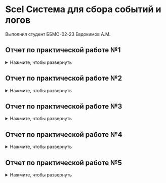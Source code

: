 # Scel Система для сбора событий и логов

Выполнил студент ББМО-02-23 Евдокимов А.М.
 
## Отчет по практической работе №1

<details>
  <summary>Нажмите, чтобы развернуть</summary>

## Rsyslog. Сервер

1 На виртуальных машинах настроил сеть на Сетевой мост 

2 На первой виртуальной машине скачем rsyslog

![Desktop Screenshot 2024 09 11 - 18 30 32 61](https://github.com/user-attachments/assets/558a706d-9d84-43c2-b1f8-9c774f328ba0)

3 Запустим сервис. Проверим работоспособность

![Desktop Screenshot 2024 09 11 - 18 31 06 06](https://github.com/user-attachments/assets/e58326f6-e89c-4581-9381-a976c4e68f26)

4 Настраиваем rsyslog для удаленного приема системного журнала

![Desktop Screenshot 2024 09 11 - 18 33 09 92](https://github.com/user-attachments/assets/9bd65fcf-e82d-48d0-bb94-5b544c2dd993)

5 Перезапускаем сервис

![Desktop Screenshot 2024 09 11 - 18 34 28 10](https://github.com/user-attachments/assets/1c36b05e-40f1-4c90-9cd3-31f3b8359995)

## Rsyslog. Клиент

1 На второй виртуальной машине скачаем rsyslog


2 Отредактируем config, добавляем правило для пересылки логов

![Desktop Screenshot 2024 09 11 - 18 35 58 05](https://github.com/user-attachments/assets/1d1d7ff1-f377-4041-a061-50c5608c366c)

3 Перезапускаем сервис

![Desktop Screenshot 2024 09 11 - 18 36 30 76](https://github.com/user-attachments/assets/70a45ee8-fa3a-4307-ab95-f8bf7c2a093d)

## LOKI

1 Разворачиваем на сервере Loki

![Desktop Screenshot 2024 09 11 - 18 57 31 69](https://github.com/user-attachments/assets/ebd01baf-7ffc-4c90-8fd7-fc741e2aa96f)

2 На клиенте устанавлиеваем Promtail

![282036573-44c92d3b-1497-477d-9b9d-cd2aebf7feb1](https://github.com/user-attachments/assets/dec84b26-7519-4276-ad05-657aa4d9e40c)

3 Создаем файл конфинфигурации

![Desktop Screenshot 2024 09 11 - 18 57 09 38](https://github.com/user-attachments/assets/c604ba7a-5a47-48f9-b0b3-002b7c5aef8b)

4 Создаем Unit

![Desktop Screenshot 2024 09 11 - 18 58 39 93](https://github.com/user-attachments/assets/e8fe05da-ce48-450e-aee7-c07681df4232)

![Desktop Screenshot 2024 09 11 - 18 59 34 73](https://github.com/user-attachments/assets/3dd5a127-81b5-407b-a18f-bc84d52d126a)

5 Перезапускаем сервис

![Desktop Screenshot 2024 09 11 - 19 00 54 74](https://github.com/user-attachments/assets/040a46b4-afa4-46a6-ab89-d85f528272fe)

6 Посмотрим логи на сервере

![Desktop Screenshot 2024 09 11 - 19 12 34 04](https://github.com/user-attachments/assets/d58cc6b4-a0dd-4748-9834-6ad17440085a)

![Desktop Screenshot 2024 09 11 - 19 12 53 15](https://github.com/user-attachments/assets/f00ebef9-0633-4af8-9e98-af69ee776487)

## SIGNOZ

1 Запускаем контейнер на сервере

![Desktop Screenshot 2024 09 11 - 19 20 46 83](https://github.com/user-attachments/assets/79fe5bba-bb61-4c26-ad42-e92154b3abe9)

2 Так же для клиента редактируем docker-compose файл

![Desktop Screenshot 2024 09 11 - 19 22 54 66](https://github.com/user-attachments/assets/270c4051-e45f-47c0-bf79-e6be491ff862)

3 Запускаем контейнер 

![Desktop Screenshot 2024 09 25 - 14 47 51 23](https://github.com/user-attachments/assets/26590260-afef-46ba-8e58-fc838e823e63)

4 Наблюдаем логи в SigNoz

![Desktop Screenshot 2024 09 25 - 14 47 51 25](https://github.com/user-attachments/assets/311b9120-8f8c-488a-ba86-327b782560b3)


![Desktop Screenshot 2024 09 25 - 14 47 51 26](https://github.com/user-attachments/assets/ac96cf69-1261-40eb-bfcd-d35065074a5c)


</details>

## Отчет по практической работе №2

<details>
  <summary>Нажмите, чтобы развернуть</summary>
 
https://colab.research.google.com/drive/1i-UAwV851rVhOP3LJ6zvfTDJJMig8LkN?usp=sharing

https://github.com/hipster-x/Scel/blob/main/PR2_sssl.ipynb

</details>

## Отчет по практической работе №3

<details>
  <summary>Нажмите, чтобы развернуть</summary>

В данной практике я выбрал готовый вариант Wazuh Server

![Desktop Screenshot 2024 10 23 - 17 40 34 02](https://github.com/user-attachments/assets/2a02955f-8879-45e6-a3b7-6c44bfc639c3)

![Desktop Screenshot 2024 10 23 - 18 31 45 29](https://github.com/user-attachments/assets/b48dad7f-b686-405f-933b-23cc85298f4a)

Авторизация

![Desktop Screenshot 2024 10 23 - 18 32 10 64](https://github.com/user-attachments/assets/2a580f71-b37a-4aa9-b3b3-aa1e1936bba0)

Веб-интерфейс Wazuh

![Desktop Screenshot 2024 10 23 - 18 33 11 25](https://github.com/user-attachments/assets/6098b1cd-da2c-439b-b61a-529939eee464)

Теперь готовимся установить агент на другой ВМ

![Desktop Screenshot 2024 10 23 - 18 47 30 13](https://github.com/user-attachments/assets/33a10e40-7ef4-4efd-a41d-3e66535658ab)

![Desktop Screenshot 2024 10 23 - 18 57 29 49](https://github.com/user-attachments/assets/f0453f67-ddec-44ea-9b30-a75946da6757)

Разворачиваем агент на второй ВМ

![Desktop Screenshot 2024 10 23 - 20 30 44 32](https://github.com/user-attachments/assets/170e2e6f-0370-47a7-8945-8c67471857eb)

![Desktop Screenshot 2024 10 23 - 20 31 03 94](https://github.com/user-attachments/assets/c2517fa5-8087-4ca0-b3e3-12db90638c26)

После настройки убедились, что агент настроен. И доступна машина для мониторинга

![Desktop Screenshot 2024 10 23 - 20 31 51 17](https://github.com/user-attachments/assets/6b4c060b-4765-46f4-9e9b-56a8b6cc5c73)

![Desktop Screenshot 2024 10 23 - 20 31 59 68](https://github.com/user-attachments/assets/8e4696c6-c362-4193-90d6-abee60090a49)

Система имеет встроенный детектор уязвимостей

![Desktop Screenshot 2024 10 23 - 20 39 34 80](https://github.com/user-attachments/assets/26648dab-eff5-4006-b30e-a5545b1fbe06)

![Desktop Screenshot 2024 10 23 - 20 42 56 21](https://github.com/user-attachments/assets/3a3a7fd0-2278-45c5-b29b-48b9925d7f23)

![Desktop Screenshot 2024 10 23 - 20 48 44 38](https://github.com/user-attachments/assets/7ce77388-d981-495e-9ba6-c52b4e08819c)

![Desktop Screenshot 2024 10 23 - 20 49 01 80](https://github.com/user-attachments/assets/3e62f660-90f6-4534-b069-b87615dbe18b)

![Desktop Screenshot 2024 10 23 - 20 49 09 98](https://github.com/user-attachments/assets/731fc465-0a4c-4fdd-bca2-c175e822da71)

Создание проверки целостности файлов

![Desktop Screenshot 2024 11 05 - 11 05 31 89](https://github.com/user-attachments/assets/c2eff684-47ca-40ef-a731-241c28e33292)

Настройка выявлений уязвимостей в соответствии с документацией

![Desktop Screenshot 2024 11 05 - 11 18 40 89](https://github.com/user-attachments/assets/d488c79e-037a-46d5-a3bf-a8196dd606ea)

Выявление скрытых процессов

![Desktop Screenshot 2024 11 05 - 11 11 38 20](https://github.com/user-attachments/assets/f145f3f0-b26f-456d-bcc6-c1a903d6506d)

Выявление SQL-инъекций

![Desktop Screenshot 2024 11 05 - 11 20 39 56](https://github.com/user-attachments/assets/5e9046b5-b2d2-49c3-b5ba-329dace39e7f)

Проверка работы настроенных механизмов

SQL injection

![Desktop Screenshot 2024 11 06 - 16 50 47 21](https://github.com/user-attachments/assets/27110d12-4c05-4296-afee-5283a82e5d9e)

![Desktop Screenshot 2024 11 06 - 16 51 13 52](https://github.com/user-attachments/assets/6db803d1-50cc-47aa-9626-1971751e46dc)


  </details>

## Отчет по практической работе №4 

<details>
  <summary>Нажмите, чтобы развернуть</summary>

 Network Threat Hunting
 
## Скачиваем и разворачиваем стенд

![Desktop Screenshot 2024 12 01 - 13 55 34 31](https://github.com/user-attachments/assets/e267b5be-1451-4bb7-8861-452a4b9c7404)

Логинимся

![Desktop Screenshot 2024 12 01 - 14 07 57 32](https://github.com/user-attachments/assets/31c80cc9-1e0e-4c93-a9cb-0a357a326eab)

Добавляем адрес с траффиком к skype.com в safelist, как сказано в руководстве

![Desktop Screenshot 2024 12 01 - 14 07 21 30](https://github.com/user-attachments/assets/321e041c-d6e7-4681-9912-df570affe610)

![Desktop Screenshot 2024 12 01 - 14 22 23 47](https://github.com/user-attachments/assets/8d255d7e-51c5-446f-a4ae-1a38c6ccd560)

![Desktop Screenshot 2024 12 01 - 14 26 07 37](https://github.com/user-attachments/assets/489333d4-7015-4229-8dc4-be6c02b4e664)

Конечный safelist

![Desktop Screenshot 2024 12 01 - 14 26 54 21](https://github.com/user-attachments/assets/44c945e0-0824-47af-bd87-18842ddaf033)

## Lab 1

Импортируем логи и переключаемся на них в стенде

![Desktop Screenshot 2024 12 01 - 14 20 47 59](https://github.com/user-attachments/assets/5579f614-c139-4875-ae94-fd11dd4127ce)

Выбираем нужный Database

![Desktop Screenshot 2024 12 01 - 14 27 20 84](https://github.com/user-attachments/assets/6561c7c7-1af9-4ffb-b55b-f8bc68881cb7)

Переходим в модуль beacon web и анализируем 

![Desktop Screenshot 2024 12 01 - 14 29 00 65](https://github.com/user-attachments/assets/4a66736a-c065-4142-bba8-70c28c775f94)

![Desktop Screenshot 2024 12 01 - 14 30 02 85](https://github.com/user-attachments/assets/c3f7e125-18a6-475d-97cb-4201f63953cc)

Анализ всех адресов показал, что - 

Высокий уровень согласованности метрик (99.70%):

Такая высокая согласованность (cumulative metric conformity) может свидетельствовать о регулярных, четко упорядоченных запросах от источника к целевому IP-адресу. 
Это может быть признаком Beaconing-а, когда зараженное устройство связывается с управляющим сервером (C2).

Общее количество соединений (3011):

Для одного IP-адреса это значительное количество соединений. Если это типично для сети, возможно, это не аномалия. Но если такая активность не ожидается (например, для обычного пользователя или устройства IoT), это может указывать на нежелательное поведение.
Равномерное распределение активности на графике:

Использование HTTP без шифрования:

Отсутствие HTTPS может означать, что данные передаются в незашифрованном виде, что рискованно. Для связи с C2-серверами часто используются такие незащищенные протоколы.

Практически все адреса связаны с Windows, так что добавляем их в safelist

Конечный safelist

![Desktop Screenshot 2024 12 01 - 14 34 08 05](https://github.com/user-attachments/assets/c1f2f4d5-a732-4a37-939f-57b4d9262744)

Перейдём в модуль длительных соединений

![Desktop Screenshot 2024 12 01 - 14 35 56 73](https://github.com/user-attachments/assets/791cfa0e-62b0-4949-9427-5fb44ee70b23)

Всего 2 адресса, проверим их через VirusTotal

![Desktop Screenshot 2024 12 01 - 14 39 36 01](https://github.com/user-attachments/assets/75b12901-9f43-42b3-8d81-7bd90363fc86)

![Desktop Screenshot 2024 12 01 - 14 39 41 20](https://github.com/user-attachments/assets/dc133526-f8e2-4a37-b226-7788b7cde088)

VirusTotal пометил один из адресов, как вредоносный.

Подозрительная природа доменов
Связанные с IP домены `piensorcad6302755c.aiihosted.com` и `demo1.aiihosted.com` выглядят подозрительно:
Длинные, автоматически сгенерированные имена часто используются злоумышленниками для маскировки.
Домены связаны с поддоменами `aiihosted.com`, что может указывать на временную инфраструктуру (например, для фишинга, C2 или ботнетов).

Связь с DigitalOcean
Этот IP принадлежит хостинг-провайдеру `DigitalOcean`, который, как и другие публичные облачные провайдеры, часто используется для легальных целей. Однако злоумышленники также арендуют облачные серверы для вредоносной активности, таких как:
Развёртывание C2-серверов.
Проведение атак (например, DDoS, фишинг).

Связь с файлом `"7May2021_export_bookmark.html"`:
Хотя файл не был помечен как вредоносный, сама его природа (экспорт закладок) может намекать на использование IP для передачи данных, что требует дополнительного анализа.

## Lab 2

Импортируем логи и переключаемся на них.

![Desktop Screenshot 2024 12 01 - 14 39 41 20](https://github.com/user-attachments/assets/d7a92e5b-7ac0-49de-8355-8c2b80c6c2e8)

На основной странице пусто, но система отсылается к модулю DNS, убираем фильтры

![Desktop Screenshot 2024 12 01 - 14 45 40 51](https://github.com/user-attachments/assets/b78f6d15-d7eb-4eb9-9ea7-a7f144393d23)

Подозрительный домен: `honestimnotevil.com`
Название домена вызывает подозрения из-за своей провокационной природы ("честно, я не злой"), что может быть попыткой злоумышленников замаскировать свои намерения.
Такие имена доменов часто используют в тестовых или вредоносных инфраструктурах.

Большое количество запросов (2074 запросов)
Это аномальное количество DNS-запросов к одному домену, что может свидетельствовать о:
Подключении к Command & Control серверу.
Вредоносной программе, регулярно обращающейся к этому домену.

Длинные поддомены

Например:
`...b7f9090b8e40bac43eb80a.honestimnotevil.com`
`...291b4324545e080e82a0ea.honestimnotevil.com`

Длинные, случайно сгенерированные поддомены часто используются в доменной генерации (DGA — Domain Generation Algorithm), которая характерна для вредоносных программ.
Каждый новый поддомен может быть связан с уникальной сессией или устройством, участвующим в ботнете.

Связь с единственным хостом: `172.21.8.157`
Все запросы направлены на один IP-адрес (172.21.8.157).
Это может быть внутренний сервер или прокси для перенаправления запросов, но такой концентрации трафика стоит уделить внимание.

Нет прямых соединений (Direct Connections = 0)
Указано, что прямые соединения отсутствуют, что говорит о том, что злоумышленники могут использовать DNS-туннелирование для передачи данных через DNS-запросы.
Что меня смущает:
DNS-туннелирование или C2-активность

Количество запросов и странные поддомены сильно указывают на DNS-туннелирование или связь с Command & Control сервером.
DGA (Domain Generation Algorithm)

Автоматически сгенерированные поддомены и подозрительный основной домен усиливают вероятность того, что это вредоносная инфраструктура.
Аномальная активность в сети

Если это единственный хост (172.21.8.157), отправляющий такие запросы, он может быть скомпрометированным устройством.

## Lab 3 

![Desktop Screenshot 2024 12 01 - 14 46 27 68](https://github.com/user-attachments/assets/c1b48a56-a203-4651-9a9a-b7174f5ba605)

![Desktop Screenshot 2024 12 01 - 14 50 20 30](https://github.com/user-attachments/assets/4b941fb7-990a-4c1d-9ce0-306eb55b0e01)

Переходим в модуль beacons web

![Desktop Screenshot 2024 12 01 - 14 51 07 01](https://github.com/user-attachments/assets/66500f76-7a20-4ccf-ba29-45cf256b4f50)

Анализируем адреса и вносим легитивные в safelist

![Desktop Screenshot 2024 12 01 - 14 51 39 36](https://github.com/user-attachments/assets/a25e4442-edb6-4bc3-87df-fb20cd8d1033)

Остается всего два адреса, проверим каждый через VirusTotal

![Desktop Screenshot 2024 12 01 - 14 52 24 04](https://github.com/user-attachments/assets/6fe8e36a-4607-4eeb-b4c7-d80a0abe12f6)

Связь с вредоносной активностью

Метка DGA и упоминание Cobalt Strike усиливают подозрения, что домен используется для управления вредоносной активностью.
Количество детекций

Пять независимых сервисов отметили домен как вредоносный, что повышает вероятность его использования в атаках.
Неопределённость IP-адреса

`IP 210.71.232.11` необходимо анализировать отдельно. Если он используется несколькими подозрительными доменами, это усилит подозрения.
Свежесть данных

Анализ проводился месяц назад, что недостаточно актуально для оценки текущей активности домена.

</details>


## Отчет по практической работе №5

<details>
  <summary>Нажмите, чтобы развернуть</summary>

## Стенд

Для выполнения работы использовал стенд из практической работы 3

Стенд состоит из 3 виртуальных машин

1. Ubuntu с агентом Wazuh
2. Ubuntu с сервером Wazuh
3. Kali Linux

Готовый веб-интерфейс с подключенным wazuh - агентом

![Desktop Screenshot 2024 12 02 - 17 16 25 75](https://github.com/user-attachments/assets/a6e0a2da-2c1c-4bcc-a93a-c197cff02b6a)

## IDS Suricata

Развернем IDS Suricata на агенте

![Desktop Screenshot 2024 12 02 - 17 22 10 49](https://github.com/user-attachments/assets/2c510a76-3d2a-4a14-8973-9a6775c58ee7)

![Desktop Screenshot 2024 12 02 - 17 22 45 96](https://github.com/user-attachments/assets/e12d8260-5da0-4dbe-a7b8-f43198b06781)

Настраиваем конфигурацию

![Desktop Screenshot 2024 12 02 - 17 27 04 42](https://github.com/user-attachments/assets/62102ece-a97a-4009-bfd9-a5f6b5bb7556)

![Desktop Screenshot 2024 12 02 - 17 40 25 26](https://github.com/user-attachments/assets/b0446046-b47c-453f-a317-d78379c84807)

![Desktop Screenshot 2024 12 02 - 20 22 40 38](https://github.com/user-attachments/assets/0997d473-217b-47d9-be55-bd6b905e09d4)

Так же настроим сбор логов

![Desktop Screenshot 2024 12 02 - 17 33 17 75](https://github.com/user-attachments/assets/dd990f95-418c-427c-b4f7-f40e8046c57e)

И получаем логи Suricata

![Desktop Screenshot 2024 12 02 - 20 21 52 22](https://github.com/user-attachments/assets/af9dd82a-11fb-43e7-ba6c-415cb4f71514)

## Сканер уязвимостей Nikto

На агенте пустой Apache

![Desktop Screenshot 2024 12 02 - 20 23 28 24](https://github.com/user-attachments/assets/de87838f-8ce3-4830-9eaa-1363fe8be671)

Запускаем сканер уязвимостей

![Desktop Screenshot 2024 12 02 - 20 24 14 38](https://github.com/user-attachments/assets/c3a82357-2ac6-4c90-93cb-206e027d30ec)

Ловим события от Suricata

![Desktop Screenshot 2024 12 02 - 23 51 44 27](https://github.com/user-attachments/assets/27accc43-4cfb-48e2-a74e-f0ffff0ee0c4)

Подробнее

![Desktop Screenshot 2024 12 02 - 23 50 55 84](https://github.com/user-attachments/assets/4e3a4c0a-b097-4b9b-86d5-99e788f215fa)

![Desktop Screenshot 2024 12 02 - 23 51 05 10](https://github.com/user-attachments/assets/5b085c35-7797-4f27-9855-74e3c4da46bb)

![Desktop Screenshot 2024 12 02 - 23 51 13 77](https://github.com/user-attachments/assets/71c5f4de-f9ee-41bd-b7ef-1f3412469ea1)

## YARA 

### Агент

Скачиваем и устанавливаем yara, докачивая правила 

![Desktop Screenshot 2024 12 03 - 16 13 28 97](https://github.com/user-attachments/assets/290ef9f6-29ca-4508-910c-3fd49270f45d)

Создаем конфиг

![Desktop Screenshot 2024 12 03 - 00 37 17 08](https://github.com/user-attachments/assets/bb7d6304-6a5a-44a3-999e-e3689be29f76)

Редактируем ossec 

![Desktop Screenshot 2024 12 03 - 00 41 21 38](https://github.com/user-attachments/assets/23044af3-3c2d-4d6a-a45f-6501a6f012e4)

### Сервер

![Desktop Screenshot 2024 12 03 - 00 43 35 40](https://github.com/user-attachments/assets/a143a57b-6978-47f9-80f1-073904020bd0)

![Desktop Screenshot 2024 12 03 - 00 46 53 30](https://github.com/user-attachments/assets/d69184a0-75e7-4252-bdf3-5a010bffff6a)

На данном этапе я словил критическую ошибку на агенте и не смог работать на нем, поэтому пришлось преустановить на другую ВМ (далее ip `192.168.43.182`)

![Desktop Screenshot 2024 12 03 - 15 26 05 54](https://github.com/user-attachments/assets/08192e82-287a-4d79-acfc-8c8d622938cb)


Запуск действий на агенте 

![Desktop Screenshot 2024 12 03 - 16 43 55 32](https://github.com/user-attachments/assets/94cedf93-91a3-4cb9-9931-b6f1fc7f1884)

Логи на сервере

![Desktop Screenshot 2024 12 03 - 15 24 10 11](https://github.com/user-attachments/assets/2b3d44a2-8f7d-4d82-8c42-16d1d5771a75)

![Desktop Screenshot 2024 12 03 - 15 25 22 11](https://github.com/user-attachments/assets/4559dbe6-243a-4d0a-8923-d1c2478d2bde)

</details>
